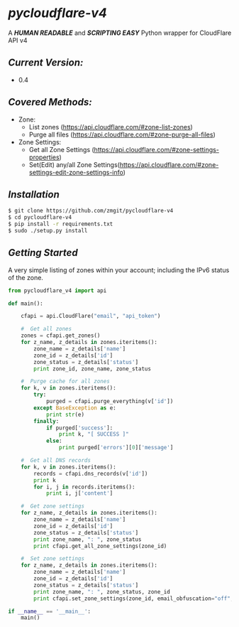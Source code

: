 # *pycloudflare-v4*
A ***HUMAN READABLE*** and ***SCRIPTING EASY*** Python wrapper for CloudFlare API v4

## *Current Version:*
-  0.4

## *Covered Methods:*

- Zone:
    - List zones (https://api.cloudflare.com/#zone-list-zones)
    - Purge all files (https://api.cloudflare.com/#zone-purge-all-files)
- Zone Settings:
    - Get all Zone Settings (https://api.cloudflare.com/#zone-settings-properties)
    - Set(Edit) any/all Zone Settings(https://api.cloudflare.com/#zone-settings-edit-zone-settings-info)

## *Installation*

```bash
$ git clone https://github.com/zmgit/pycloudflare-v4
$ cd pycloudflare-v4
$ pip install -r requirements.txt
$ sudo ./setup.py install
```

## *Getting Started*

A very simple listing of zones within your account; including the IPv6 status of the zone.

```python
from pycloudflare_v4 import api

def main():

    cfapi = api.CloudFlare("email", "api_token")

    #  Get all zones
    zones = cfapi.get_zones()
    for z_name, z_details in zones.iteritems():
        zone_name = z_details['name']
        zone_id = z_details['id']
        zone_status = z_details['status']
        print zone_id, zone_name, zone_status

    #  Purge cache for all zones
    for k, v in zones.iteritems():
        try:
            purged = cfapi.purge_everything(v['id'])
        except BaseException as e:
            print str(e)
        finally:
            if purged['success']:
                print k, "[ SUCCESS ]"
            else:
                print purged['errors'][0]['message']

    #  Get all DNS records
    for k, v in zones.iteritems():
        records = cfapi.dns_records(v['id'])
        print k
        for i, j in records.iteritems():
            print i, j['content']

    #  Get zone settings
    for z_name, z_details in zones.iteritems():
        zone_name = z_details['name']
        zone_id = z_details['id']
        zone_status = z_details['status']
        print zone_name, ": ", zone_status
        print cfapi.get_all_zone_settings(zone_id)

    #  Set zone settings
    for z_name, z_details in zones.iteritems():
        zone_name = z_details['name']
        zone_id = z_details['id']
        zone_status = z_details['status']
        print zone_name, ": ", zone_status, zone_id
        print cfapi.set_zone_settings(zone_id, email_obfuscation="off", hotlink_protection="on")

if __name__ == '__main__':
    main()
```